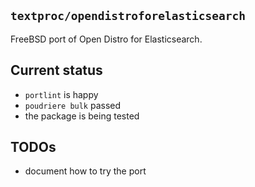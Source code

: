 ## `textproc/opendistroforelasticsearch`

FreeBSD port of Open Distro for Elasticsearch.

## Current status

* `portlint` is happy
* `poudriere bulk` passed
* the package is being tested

## TODOs

* document how to try the port

